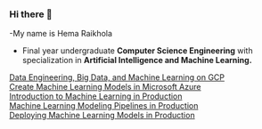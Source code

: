 ### Hi there 👋
-My name is Hema Raikhola
- Final year undergraduate **Computer Science Engineering** with specialization in **Artificial Intelligence and Machine Learning.**<br>

[Data Engineering, Big Data, and Machine Learning on GCP](https://coursera.org/share/9ed118558868c6d809979677d4c44240)<br>
[Create Machine Learning Models in Microsoft Azure](https://coursera.org/share/e2e0013a0ce59edaa4b3d1f0194ad6c6)<br>
[Introduction to Machine Learning in Production](https://coursera.org/share/c3000e097c3bb6c8bb7dc7875d701c8a)<br>
[Machine Learning Modeling Pipelines in Production](https://coursera.org/share/0f6068af9913e8969208d034074db60a)<br>
[Deploying Machine Learning Models in Production](https://coursera.org/share/c9c1fc81df30d335e01ade07cf0f9980)



<!--
**h-ema-r/h-ema-r** is a ✨ _special_ ✨ repository because its `README.md` (this file) appears on your GitHub profile.

Here are some ideas to get you started:

- 🔭 I’m currently working on ...
- 🌱 I’m currently learning ...
- 👯 I’m looking to collaborate on ...
- 🤔 I’m looking for help with ...
- 💬 Ask me about ...
- 📫 How to reach me: ...
- 😄 Pronouns: ...
- ⚡ Fun fact: ...
-->
